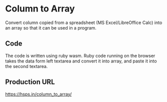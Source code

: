 # Column to Array

Convert column copied from a spreadsheet (MS Excel/LibreOffice Calc) into an array so that it can be used in a program.

## Code

The code is written using ruby wasm. Ruby code running on the browser takes the data form left textarea and convert it into array,
and paste it into the second textarea.

## Production URL

https://hsps.in/column_to_array/
